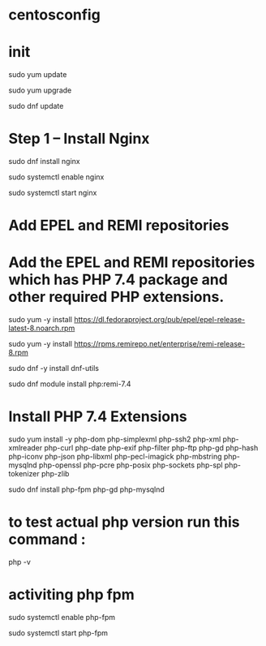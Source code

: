 # centosconfig



# init 

sudo yum update

sudo yum upgrade

sudo dnf update 


#  Step 1 – Install Nginx
sudo dnf install nginx

sudo systemctl enable nginx

sudo systemctl start nginx



# Add EPEL and REMI repositories
# Add the EPEL and REMI repositories which has PHP 7.4 package and other required PHP extensions.


sudo yum -y install https://dl.fedoraproject.org/pub/epel/epel-release-latest-8.noarch.rpm

sudo yum -y install https://rpms.remirepo.net/enterprise/remi-release-8.rpm


sudo dnf -y install dnf-utils


sudo dnf module install php:remi-7.4




# Install PHP 7.4 Extensions


sudo yum install -y php-dom php-simplexml php-ssh2 php-xml php-xmlreader php-curl php-date php-exif php-filter php-ftp php-gd php-hash php-iconv php-json php-libxml php-pecl-imagick php-mbstring php-mysqlnd php-openssl php-pcre php-posix php-sockets php-spl php-tokenizer php-zlib


sudo dnf install  php-fpm  php-gd php-mysqlnd



# to test actual php version run this command : 

php -v

# activiting php fpm 

sudo systemctl enable php-fpm

sudo systemctl start php-fpm
